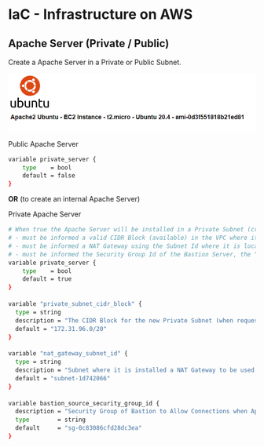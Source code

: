# IaC - Infrastructure on AWS
## Apache Server (Private / Public)

Create a Apache Server in a Private or Public Subnet.

![dashboard](images/apache-ec2.png)

Public Apache Server
```bash
variable private_server {
    type    = bool
    default = false
}
```

**OR** (to create an internal Apache Server)

Private Apache Server
```bash
# When true the Apache Server will be installed in a Private Subnet (created here), also:
# - must be informed a valid CIDR Block (available) in the VPC where it's gonna be
# - must be informed a NAT Gateway using the Subnet Id where it is localized (otherwise without outbound connection to internet, the Apache Server service won't be installed properly)
# - must be informed the Security Group Id of the Bastion Server, the "security entry-point", in order to allow access inside the Cloud, inside the VPC (private connections)
variable private_server {
    type    = bool
    default = true
}

variable "private_subnet_cidr_block" {
  type = string
  description = "The CIDR Block for the new Private Subnet (when requested)"
  default = "172.31.96.0/20"
}

variable "nat_gateway_subnet_id" {
  type = string
  description = "Subnet where it is installed a NAT Gateway to be used in case a Private Server will be created (needed otherwise 'apt install' will not work)"
  default = "subnet-1d742066"
}

variable bastion_source_security_group_id {
  description = "Security Group of Bastion to Allow Connections when Apache Server is in Private Subnet"
  type        = string
  default     = "sg-0c83086cfd28dc3ea"
}
```
